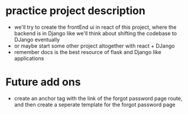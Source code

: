 # practice project description

- we'll try to create the frontEnd ui in react of this project, where the backend is in Django like we'll think about shifting the codebase to DJango eventually
- or maybe start some other project altogether with react + DJango
- remember docs is the best resource of flask and Django like applications

# Future add ons 

- create an anchor tag with the link of the forgot password page route, and then create a seperate template for the forgot password page  
